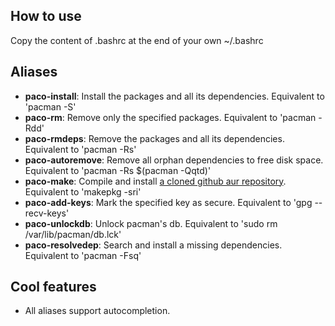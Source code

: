 How to use
---------------------
Copy the content of .bashrc at the end of your own ~/.bashrc

Aliases
---------------------

* **paco-install**: Install the packages and all its dependencies. Equivalent to 'pacman -S'
* **paco-rm**: Remove only the specified packages. Equivalent to 'pacman -Rdd'
* **paco-rmdeps**: Remove the packages and all its dependencies. Equivalent to 'pacman -Rs'
* **paco-autoremove**: Remove all orphan dependencies to free disk space. Equivalent to 'pacman -Rs $(pacman -Qqtd)'
* **paco-make**: Compile and install [a cloned github aur repository](https://www.youtube.com/watch?v=8Pv2TAXRw5o). Equivalent to 'makepkg -sri'
* **paco-add-keys**: Mark the specified key as secure. Equivalent to 'gpg --recv-keys'
* **paco-unlockdb**: Unlock pacman's db. Equivalent to 'sudo rm /var/lib/pacman/db.lck'
* **paco-resolvedep**: Search and install a missing dependencies. Equivalent to 'pacman -Fsq'

Cool features
---------------------

* All aliases support autocompletion.
